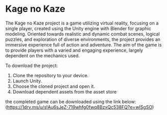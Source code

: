 # Kage no Kaze

The Kage no Kaze project is a game utilizing virtual reality, focusing on a single player, created using the Unity engine with Blender for graphic modeling. 
Oriented towards realistic and dynamic combat scenes, logical puzzles, and exploration of diverse environments, the project provides an immersive experience full of action and adventure. 
The aim of the game is to provide players with a varied and engaging experience, largely dependent on the mechanics used.

To download the project:
1. Clone the repository to your device.
2. Launch Unity.
3. Choose the cloned project and open it.
4. Download dependent assets from the asset store

 the completed game can be downloaded using the link below:
 (https://1drv.ms/u/s!Au6sJeZ-719whfg0fwq8BzxQc538FQ?e=wISgSO)
